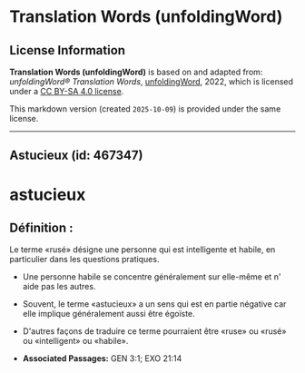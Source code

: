 # Translation Words (unfoldingWord)

## License Information

**Translation Words (unfoldingWord)** is based on and adapted from: _unfoldingWord® Translation Words_, [unfoldingWord](https://unfoldingword.org/utw), 2022, which is licensed under a [CC BY-SA 4.0 license](https://creativecommons.org/licenses/by-sa/4.0/legalcode.en).

This markdown version (created `2025-10-09`) is provided under the same license.



--------------------------------

## Astucieux (id: 467347)

astucieux
=========

Définition :
------------

Le terme «rusé» désigne une personne qui est intelligente et habile, en particulier dans les questions pratiques.

* Une personne habile se concentre généralement sur elle\-même et n' aide pas les autres.
* Souvent, le terme «astucieux» a un sens qui est en partie négative car elle implique généralement aussi être égoïste.
* D'autres façons de traduire ce terme pourraient être «ruse» ou «rusé» ou «intelligent» ou «habile».

* **Associated Passages:** GEN 3:1; EXO 21:14

